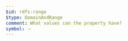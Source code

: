 ```yaml
---
$id: rdfs:range
$type: DomainAndRange
comment: What values can the property have?
symbol: ⤙
---
```


